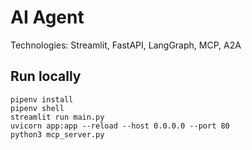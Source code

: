 # AI Agent

Technologies: Streamlit, FastAPI, LangGraph, MCP, A2A

## Run locally

```
pipenv install
pipenv shell
streamlit run main.py
uvicorn app:app --reload --host 0.0.0.0 --port 80
python3 mcp_server.py
```
